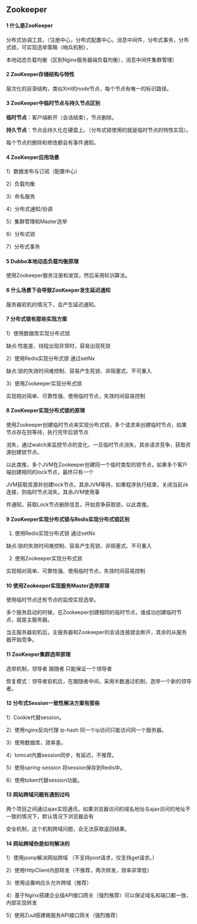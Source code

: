 ## Zookeeper

#### 1	什么是ZooKeeper

分布式协调工具，（注册中心，分布式配置中心，消息中间件，分布式事务，分布式锁，可实现选举策略（哨兵机制），

本地动态负载均衡（区别Nginx服务器端负载均衡），消息中间件集群管理）

#### 2	ZooKeeper存储结构与特性

层次化的目录结构，类似Xml的node节点，每个节点有唯一的标识路径。

#### 3	ZooKeeper中临时节点与持久节点区别

**临时节点**：客户端断开（会话结束），节点删除。

**持久节点**：节点会持久化在硬盘上。（分布式锁使用的就是临时节点的特性实现）。

每个节点的删除和修改都会有事件通知。

#### 4	ZooKeeper应用场景

1）数据发布与订阅（配置中心）

2）负载均衡

3）命名服务

4）分布式通知/协调

5）集群管理和Master选举

6）分布式锁

7）分布式事务

#### 5	Dubbo本地动态负载均衡原理

使用Zookeeper服务注册和发现，然后采用轮训算法。

#### 6	什么场景下会导致ZooKeeper发生延迟通知

服务器宕机的情况下，会产生延迟通知。

#### 7	分布式锁有那些实现方案

1）使用数据库实现分布式锁

缺点:性能差、线程出现异常时，容易出现死锁

2）使用Redis实现分布式锁 通过setNx

缺点:锁的失效时间难控制、容易产生死锁、非阻塞式、不可重入

3）使用Zookeeper实现分布式锁

实现相对简单、可靠性强、使用临时节点，失效时间容易控制

#### 8	ZooKeeper实现分布式锁的原理

​		使用Zookeeper创建临时节点来实现分布式锁，多个请求来创建临时节点，如果节点存在则等待，执行完毕后锁节点

消失，通过watch来监控节点的变化，一旦临时节点消失，其余请求竞争，获取资源创建锁节点。

以此类推，多个JVM在Zookeeper创建同一个临时类型的锁节点，如果多个客户端创建相同的lock节点，最终只有一个

JVM获取资源并创建lock节点，其余JVM等待，如果程序执行结束，关闭当前zk连接，则临时节点消失，其余JVM使用事

件通知，获取Lock节点删除信息，开始竞争获取锁，以此类推。

#### 9	ZooKeeper实现分布式锁与Redis实现分布式锁区别

1) 使用Redis实现分布式锁 通过setNx

缺点:锁的失效时间难控制、容易产生死锁、非阻塞式、不可重入

2) 使用Zookeeper实现分布式锁

实现相对简单、可靠性强、使用临时节点，失效时间容易控制

#### 10	使用Zookeeper实现服务Master选举原理

使用临时节点还有节点的监控实现选举。

多个服务启动的时候，在Zookeeper创建相同的临时节点，谁成功创建临时节点，就是主服务器。

当主服务器宕机后，主服务器和Zookeeper的会话连接就会断开，其余的从服务器开始竞争。

#### 11	ZooKeeper集群选举原理

选举机制，领导者 跟随者 只能保证一个领导者

恢复模式：领导者宕机后，在跟随者中间，采用半数通过机制，选举一个新的领导者。

#### 12	分布式Session一致性解决方案有那些

1）Cookie代替session。

2）使用nginx反向代理 ip-hash 同一个ip访问只能访问同一个服务器。

3）使用数据库，效率差。

4）tomcat内置session同步，有延迟，不推荐。

5）使用spring-session 将session保存到Redis中。

6）使用token代替session功能。

#### 13	网站跨域问题有遇到过吗

两个项目之间通过ajax实现通讯，如果浏览器访问的域名地址与ajax访问的地址不一致的情况下，默认情况下浏览器会有

安全机制，这个机制跨域问题，会无法获取返回结果。

#### 14	网站跨域你是如何解决的

1）使用jsonp解决网站跨域 （不支持post请求，仅支持get请求。）

2）使用HttpClient内部转发（不推荐，两次转发，效率非常低）

3）使用设置响应头允许跨域（推荐）

4）基于Nginx搭建企业级API接口网关（强烈推荐）可以保证域名和端口都一致，内部实现转发

5）使用Zuul搭建微服务API接口网关（强烈推荐）